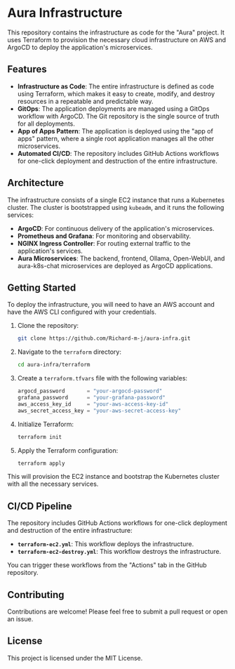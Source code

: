 # Aura Infrastructure

This repository contains the infrastructure as code for the "Aura" project. It uses Terraform to provision the necessary cloud infrastructure on AWS and ArgoCD to deploy the application's microservices.

## Features

  * **Infrastructure as Code**: The entire infrastructure is defined as code using Terraform, which makes it easy to create, modify, and destroy resources in a repeatable and predictable way.
  * **GitOps**: The application deployments are managed using a GitOps workflow with ArgoCD. The Git repository is the single source of truth for all deployments.
  * **App of Apps Pattern**: The application is deployed using the "app of apps" pattern, where a single root application manages all the other microservices.
  * **Automated CI/CD**: The repository includes GitHub Actions workflows for one-click deployment and destruction of the entire infrastructure.

## Architecture

The infrastructure consists of a single EC2 instance that runs a Kubernetes cluster. The cluster is bootstrapped using `kubeadm`, and it runs the following services:

  * **ArgoCD**: For continuous delivery of the application's microservices.
  * **Prometheus and Grafana**: For monitoring and observability.
  * **NGINX Ingress Controller**: For routing external traffic to the application's services.
  * **Aura Microservices**: The backend, frontend, Ollama, Open-WebUI, and aura-k8s-chat microservices are deployed as ArgoCD applications.

## Getting Started

To deploy the infrastructure, you will need to have an AWS account and have the AWS CLI configured with your credentials.

1.  Clone the repository:
    ```bash
    git clone https://github.com/Richard-m-j/aura-infra.git
    ```
2.  Navigate to the `terraform` directory:
    ```bash
    cd aura-infra/terraform
    ```
3.  Create a `terraform.tfvars` file with the following variables:
    ```terraform
    argocd_password       = "your-argocd-password"
    grafana_password      = "your-grafana-password"
    aws_access_key_id     = "your-aws-access-key-id"
    aws_secret_access_key = "your-aws-secret-access-key"
    ```
4.  Initialize Terraform:
    ```bash
    terraform init
    ```
5.  Apply the Terraform configuration:
    ```bash
    terraform apply
    ```

This will provision the EC2 instance and bootstrap the Kubernetes cluster with all the necessary services.

## CI/CD Pipeline

The repository includes GitHub Actions workflows for one-click deployment and destruction of the entire infrastructure:

  * **`terraform-ec2.yml`**: This workflow deploys the infrastructure.
  * **`terraform-ec2-destroy.yml`**: This workflow destroys the infrastructure.

You can trigger these workflows from the "Actions" tab in the GitHub repository.

## Contributing

Contributions are welcome\! Please feel free to submit a pull request or open an issue.

## License

This project is licensed under the MIT License.